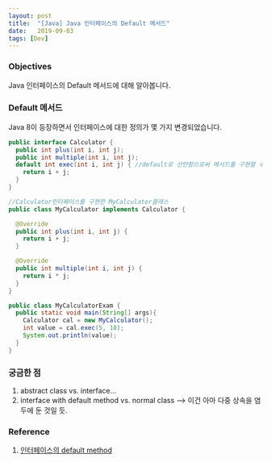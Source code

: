 ```yaml
---
layout: post
title:  "[Java] Java 인터페이스의 Default 메서드"
date:   2019-09-03
tags: [Dev]
---
```


### Objectives

Java 인터페이스의 Default 메서드에 대해 알아봅니다.

### Default 메서드

Java 8이 등장하면서 인터페이스에 대한 정의가 몇 가지 변경되었습니다.

```java
public interface Calculator {
  public int plus(int i, int j);
  public int multiple(int i, int j);
  default int exec(int i, int j) { //default로 선언함으로써 메서드를 구현할 수 있다.
    return i + j;
  }
}

//Calculator인터페이스를 구현한 MyCalculator클래스
public class MyCalculator implements Calculator {

  @Override
  public int plus(int i, int j) {
    return i + j;
  }

  @Override
  public int multiple(int i, int j) {
    return i * j;
  }
}

public class MyCalculatorExam {
  public static void main(String[] args){
    Calculator cal = new MyCalculator();
    int value = cal.exec(5, 10);
    System.out.println(value);
  }
}
```

### 궁금한 점
1. abstract class vs. interface...
2. interface with default method vs. normal class --> 이건 아마 다중 상속을 염두에 둔 것일 듯.


### Reference

1. [인터페이스의 default method][1]

[1]:https://programmers.co.kr/learn/courses/5/lessons/241
